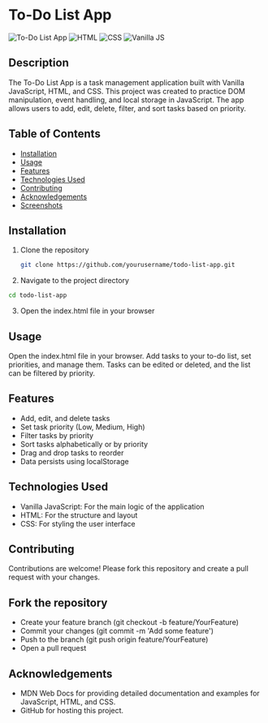 # To-Do List App

![To-Do List App](https://img.shields.io/badge/App-vanilla%20js-blue.svg)
![HTML](https://img.shields.io/badge/Built%20with-HTML-orange.svg)
![CSS](https://img.shields.io/badge/Styled%20with-CSS-pink.svg)
![Vanilla JS](https://img.shields.io/badge/Language-JavaScript-yellow.svg)

## Description

The To-Do List App is a task management application built with Vanilla JavaScript, HTML, and CSS. This project was created to practice DOM manipulation, event handling, and local storage in JavaScript. The app allows users to add, edit, delete, filter, and sort tasks based on priority.

## Table of Contents

- [Installation](#installation)
- [Usage](#usage)
- [Features](#features)
- [Technologies Used](#technologies-used)
- [Contributing](#contributing)
- [Acknowledgements](#acknowledgements)
- [Screenshots](#screenshots)

## Installation

1. Clone the repository
   ```bash
   git clone https://github.com/yourusername/todo-list-app.git
   ```

2. Navigate to the project directory
  ```bash
  cd todo-list-app
   ```

3. Open the index.html file in your browser


## Usage
Open the index.html file in your browser.
Add tasks to your to-do list, set priorities, and manage them.
Tasks can be edited or deleted, and the list can be filtered by priority.

## Features
- Add, edit, and delete tasks
- Set task priority (Low, Medium, High)
- Filter tasks by priority
- Sort tasks alphabetically or by priority
- Drag and drop tasks to reorder
- Data persists using localStorage

## Technologies Used
- Vanilla JavaScript: For the main logic of the application
- HTML: For the structure and layout
- CSS: For styling the user interface

## Contributing
Contributions are welcome! Please fork this repository and create a pull request with your changes.

## Fork the repository
- Create your feature branch (git checkout -b feature/YourFeature)
- Commit your changes (git commit -m 'Add some feature')
- Push to the branch (git push origin feature/YourFeature)
- Open a pull request

## Acknowledgements
- MDN Web Docs for providing detailed documentation and examples for JavaScript, HTML, and CSS.
- GitHub for hosting this project.
